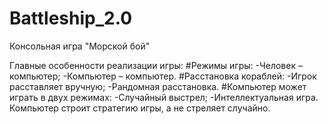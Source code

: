 # Battleship_2.0
Консольная игра "Морской бой"

Главные особенности реализации игры:
#Режимы игры:
-Человек – компьютер;
-Компьютер – компьютер.
#Расстановка кораблей:
-Игрок расставляет вручную;
-Рандомная расстановка.
#Компьютер может играть в двух режимах:
-Случайный выстрел;
-Интеллектуальная игра. Компьютер строит
стратегию игры, а не стреляет случайно.

